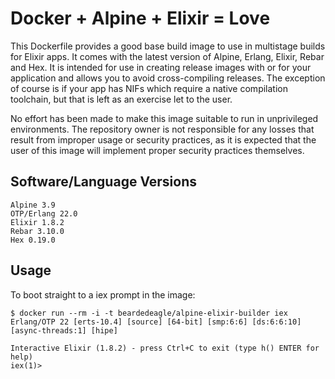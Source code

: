 # Docker + Alpine + Elixir = Love

This Dockerfile provides a good base build image to use in multistage builds for Elixir apps. It comes with the latest version of Alpine, Erlang, Elixir, Rebar and Hex. It is intended for use in creating release images with or for your application and allows you to avoid cross-compiling releases. The exception of course is if your app has NIFs which require a native compilation toolchain, but that is left as an exercise let to the user.

No effort has been made to make this image suitable to run in unprivileged environments. The repository owner is not responsible for any losses that result from improper usage or security practices, as it is expected that the user of this image will implement proper security practices themselves.

## Software/Language Versions

```shell
Alpine 3.9
OTP/Erlang 22.0
Elixir 1.8.2
Rebar 3.10.0
Hex 0.19.0
```

## Usage

To boot straight to a iex prompt in the image:

```shell
$ docker run --rm -i -t beardedeagle/alpine-elixir-builder iex
Erlang/OTP 22 [erts-10.4] [source] [64-bit] [smp:6:6] [ds:6:6:10] [async-threads:1] [hipe]

Interactive Elixir (1.8.2) - press Ctrl+C to exit (type h() ENTER for help)
iex(1)>
```
